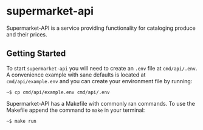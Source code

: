 # supermarket-api

Supermarket-API is a service providing functionality for cataloging produce and their prices.

## Getting Started

To start `supermarket-api` you will need to create an `.env` file at `cmd/api/.env`. A convenience example with sane defaults is located at `cmd/api/example.env` and you can create your environment file by running:

```
~$ cp cmd/api/example.env cmd/api/.env
```

Supermarket-API has a Makefile with commonly ran commands. To use the Makefile append the command to `make` in your terminal:

```
~$ make run
```
